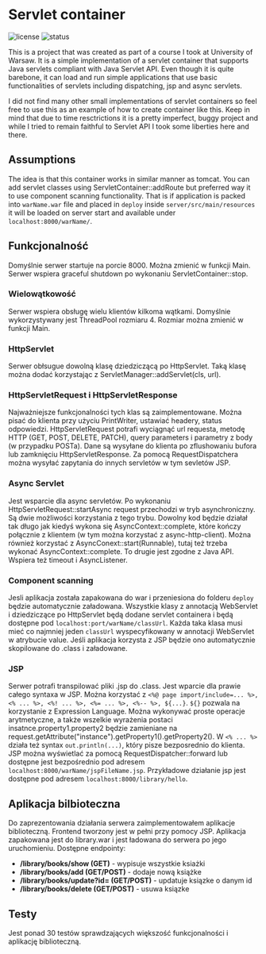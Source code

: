 # Servlet container

![license](https://img.shields.io/github/license/leszkolukasz/servlet-container?colorA=192330&colorB=c70039&style=for-the-badge)
![status](https://img.shields.io/badge/status-finished-green?colorA=192330&colorB=00e600&style=for-the-badge)

This is a project that was created as part of a course I took at University of Warsaw. It is a simple implementation of a servlet container that supports Java servlets compliant with Java Servlet API. Even though it is quite barebone, it can load and run simple applications that use basic functionalities of servlets including dispatching, jsp and async servlets.

I did not find many other small implementations of servlet containers so feel free to use this as an example of how to create container like this. Keep in mind that due to time resctrictions it is a pretty imperfect, buggy project and while I tried to remain faithful to Servlet API I took some liberties here and there.

## Assumptions

The idea is that this container works in similar manner as tomcat. You can add servlet classes using ServletContainer::addRoute but preferred way it to use component scanning functionality. That is if application is packed into `warName.war` file and placed in `deploy` inside `server/src/main/resources` it will be loaded on server start and available under `localhost:8000/warName/`.

## Funkcjonalność

Domyślnie serwer startuje na porcie 8000. Można zmienić w funkcji Main. Serwer wspiera graceful shutdown po wykonaniu ServletContainer::stop. 

### Wielowątkowość

Serwer wspiera obsługę wielu klientów kilkoma wątkami. Domyślnie wykorzystywany jest ThreadPool rozmiaru 4. Rozmiar można zmienić w funkcji Main.

### HttpServlet

Serwer obłsugue dowolną klasę dziedziczącą po HttpServlet. Taką klasę można dodać korzystając z ServletManager::addServlet(cls, url).

### HttpServletRequest i HttpServletResponse

Najważniejsze funkcjonalności tych klas są zaimplementowane. Można pisać do klienta przy użyciu PrintWriter, ustawiać headery, status odpowiedzi. HttpServletRequest potrafi wyciągnąć url requesta, metodę HTTP (GET, POST, DELETE, PATCH), query parameters i parametry z body (w przypadku POSTa). Dane są wysyłane do klienta po zflushowaniu bufora lub zamknięciu HttpServletResponse. Za pomocą RequestDispatchera można wysyłać zapytania do innych servletów w tym sevletów JSP.

### Async Servlet

Jest wsparcie dla async servletów. Po wykonaniu HttpServletRequest::startAsync request przechodzi w tryb asynchroniczny. Są dwie możliwości korzystania z tego trybu. Dowolny kod będzie działał tak długo jak kiedyś wykona się AsyncContext::complete, które kończy połącznie z klientem (w tym można korzystać z async-http-client). Można również korzystać z AsyncConext::start(Runnable), tutaj też trzeba wykonać AsyncContext::complete. To drugie jest zgodne z Java API. Wspiera też timeout i AsyncListener.

### Component scanning

Jesli aplikacja została zapakowana do war i przeniesiona do folderu `deploy` będzie automatycznie załadowana. Wszystkie klasy z annotacją WebServlet i dziedziczące po HttpServlet będą dodane servlet containera i będą dostępne pod `localhost:port/warName/classUrl`. Każda taka klasa musi mieć co najmniej jeden `classUrl` wyspecyfikowany w annotacji WebServlet w atrybucie value. Jeśli aplikacja korzysta z JSP będzie ono automatycznie skopilowane do .class i załadowane.

### JSP

Serwer potrafi transpilować pliki .jsp do .class. Jest wparcie dla prawie całego syntaxa w JSP. Można korzystać z ```<%@ page import/include=... %>, <% ... %>, <%! ... %>, <%= ... %>, <%-- %>, ${...}```. ```${}``` pozwala na korzystanie z Expression Language. Można wykonywać proste operacje arytmetyczne, a także wszelkie wyrażenia postaci insatnce.property1.property2 będzie zamieniane na request.getAttribute("instance").getProperty1().getProperty2(). W ```<% ... %>``` działa też syntax ```out.println(...)```, który pisze bezposrednio do klienta. JSP można wyświetlać za pomocą RequestDispatcher::forward lub dostępne jest bezpośrednio pod adresem `localhost:8000/warName/jspFileName.jsp`. Przykładowe działanie jsp jest dostępne pod adresem `localhost:8000/library/hello`.

## Aplikacja bilbioteczna

Do zaprezentowania działania serwera zaimplementowałem aplikacje biblioteczną. Frontend tworzony jest w pełni przy pomocy JSP. Aplikacja zapakowana jest do library.war i jest ładowana do serwera po jego uruchomieniu. Dostępne endpointy:

- **/library/books/show (GET)** - wypisuje wszystkie ksiażki
- **/library/books/add (GET/POST)** - dodaje nową książke
- **/library/books/update?id= (GET/POST)** - updatuje ksiązke o danym id
- **/library/books/delete (GET/POST)** - usuwa ksiązke

## Testy

Jest ponad 30 testów sprawdzających większość funkcjonalności i aplikację biblioteczną.

